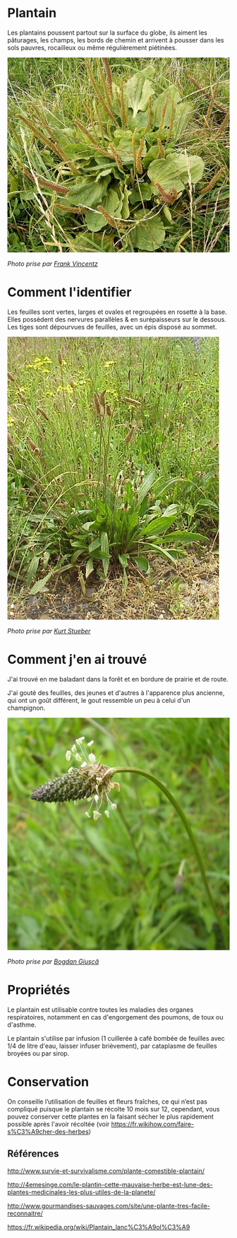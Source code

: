 # Plantain

Les plantains poussent partout sur la surface du globe, ils aiment les pâturages, les champs, les bords de chemin et arrivent à pousser dans les sols pauvres, rocailleux ou même régulièrement piétinées. 

![grand plantain](./grandPlantain.jpg)

_Photo prise par [Frank Vincentz](https://commons.wikimedia.org/wiki/File:Plantago_major_02_ies.jpg)_

# Comment l'identifier

Les feuilles sont vertes, larges et ovales et regroupées en rosette à la base. Elles possèdent des nervures parallèles & en surépaisseurs sur le dessous. Les tiges sont dépourvues de feuilles, avec un épis disposé au sommet.

![plantain lacéolé](./plantainLaceole.jpg)

_Photo prise par [Kurt Stueber](https://commons.wikimedia.org/wiki/File:Plantago_lanceolata_plant.jpg)_

# Comment j'en ai trouvé

J'ai trouvé en me baladant dans la forêt et en bordure de prairie et de route.

J'ai gouté des feuilles, des jeunes et d'autres à l'apparence plus ancienne, qui ont un goût différent, le gout ressemble un peu à celui d'un champignon.

![epis](./epis.jpg)

_Photo prise par [Bogdan Giuşcă](https://fr.wikipedia.org/wiki/Fichier:Plantago_lanceolata_bgiu.jpg)_

# Propriétés

Le plantain est utilisable contre toutes les maladies des organes respiratoires, notamment en cas d'engorgement des poumons, de toux ou d'asthme.

Le plantain s'utilise par infusion (1 cuillerée à café bombée de feuilles avec 1/4 de litre d'eau, laisser infuser brièvement), par cataplasme de feuilles broyées ou par sirop.

# Conservation

On conseille l’utilisation de feuilles et fleurs fraîches, ce qui n’est pas compliqué puisque le plantain se récolte 10 mois sur 12, cependant, vous pouvez conserver cette plantes en la faisant sécher le plus rapidement possible après l'avoir récoltée (voir https://fr.wikihow.com/faire-s%C3%A9cher-des-herbes)

## Références

http://www.survie-et-survivalisme.com/plante-comestible-plantain/

http://4emesinge.com/le-plantin-cette-mauvaise-herbe-est-lune-des-plantes-medicinales-les-plus-utiles-de-la-planete/

http://www.gourmandises-sauvages.com/site/une-plante-tres-facile-reconnaitre/

https://fr.wikipedia.org/wiki/Plantain_lanc%C3%A9ol%C3%A9
